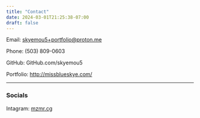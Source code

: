 ```yaml
---
title: "Contact"
date: 2024-03-01T21:25:38-07:00
draft: false
---
```


Email: skyemou5+portfolio@proton.me

Phone: (503) 809-0603

GitHub: GitHub.com/skyemou5

Portfolio: http://missblueskye.com/

---

### Socials

Intagram: [mzmr.cg](https://www.instagram.com/mzmr.cg/)
